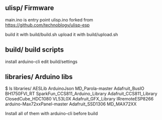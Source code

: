 ## ulisp/ Firmware

main.ino is entry point
ulisp.ino forked from https://github.com/technoblogy/ulisp-esp

build it with build/build.sh
upload it with build/upload.sh

## build/ build scripts

install arduino-cli
edit build/settings 

## libraries/ Arduino libs

$ ls libraries/
AESLib				ArduinoJson			MD_Parola-master
Adafruit_BusIO			BH1750FVI_RT			SparkFun_CCS811_Arduino_Library
Adafruit_CCS811_Library		ClosedCube_HDC1080		VL53L0X
Adafruit_GFX_Library		IRremoteESP8266			arduino-Max72xxPanel-master
Adafruit_SSD1306		MD_MAX72XX

Install all of them with arduino-cli before build
